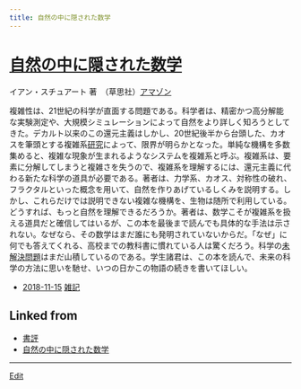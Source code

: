 ```yaml
---
title: 自然の中に隠された数学
---
```

# [自然の中に隠された数学](/自然の中に隠された数学)

イアン・スチュアート 著　（草思社）[アマゾン](http://amzn.asia/d/9dgMgtE)



複雑性は、21世紀の科学が直面する問題である。科学者は、精密かつ高分解能な実験測定や、大規模シミュレーションによって自然をより詳しく知ろうとしてきた。デカルト以来のこの還元主義はしかし、20世紀後半から台頭した、カオスを筆頭とする複雑系[研究](/研究)によって、限界が明らかとなった。単純な機構を多数集めると、複雑な現象が生まれるようなシステムを複雑系と呼ぶ。複雑系は、要素に分解してしまうと複雑さを失うので、複雑系を理解するには、還元主義に代わる新たな科学の道具が必要である。著者は、力学系、カオス、対称性の破れ、フラクタルといった概念を用いて、自然を作りあげているしくみを説明する。しかし、これらだけでは説明できない複雑な機構を、生物は随所で利用している。どうすれば、もっと自然を理解できるだろうか。著者は、数学こそが複雑系を扱える道具だと確信してはいるが、この本を最後まで読んでも具体的な手法は示されない。なぜなら、その数学はまだ誰にも発明されていないからだ。「なぜ」に何でも答えてくれる、高校までの教科書に慣れている人は驚くだろう。科学の[未解決問題](/未解決問題)はまだ山積しているのである。学生諸君は、この本を読んで、未来の科学の方法に思いを馳せ、いつの日かこの物語の続きを書いてほしい。




* [2018-11-15](/2018-11-15)  [雑記](/雑記)



## Linked from

* [書評](/書評)
* [自然の中に隠された数学](/自然の中に隠された数学)


----
[Edit](https://github.com/vitroid/vitroid.github.io/edit/master/MD/自然の中に隠された数学.md)
